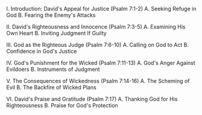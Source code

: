 I. Introduction: David's Appeal for Justice (Psalm 7:1-2)
   A. Seeking Refuge in God
   B. Fearing the Enemy's Attacks

II. David's Righteousness and Innocence (Psalm 7:3-5)
   A. Examining His Own Heart
   B. Inviting Judgment If Guilty

III. God as the Righteous Judge (Psalm 7:6-10)
   A. Calling on God to Act
   B. Confidence in God's Justice
     
IV. God's Punishment for the Wicked (Psalm 7:11-13)
   A. God's Anger Against Evildoers
   B. Instruments of Judgment

V. The Consequences of Wickedness (Psalm 7:14-16)
   A. The Scheming of Evil
   B. The Backfire of Wicked Plans
      
VI. David's Praise and Gratitude (Psalm 7:17)
   A. Thanking God for His Righteousness
   B. Praise for God's Protection